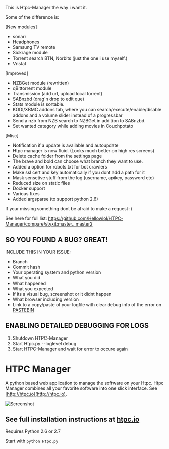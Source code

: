 This is Htpc-Manager the way i want it.

Some of the difference is:

[New modules]
- sonarr
- Headphones
- Samsung TV remote
- Sickrage module
- Torrent search BTN, Norbits (just the one i use myself.)
- Vnstat

[Improved]
- NZBGet module (rewritten)
- qBittorrent module
- Transmission (add url, upload local torrent)
- SABnzbd (drag'n drop to edit que)
- Stats module is sortable.
- KODI/XBMC addons tab, where you can search/execute/enable/disable addons and a volume slider instead of a progressbar
- Send a nzb from NZB search to NZBGet in addition to SABnzbd.
- Set wanted category while adding movies in Couchpotato

[Misc]
- Notification if a update is available and autoupdate
- Htpc manager is now fluid. (Looks much better on high res screens)
- Delete cache folder from the settings page
- The brave and bold can choose what branch they want to use.
- Added a option for robots.txt for bot crawlers
- Make ssl cert and key automatically if you dont add a path for it
- Mask sensetive stuff from the log (username, apikey, password etc)
- Reduced size on static files
- Docker support
- Various fixes
- Added argsparse (to support python 2.6)



If your missing something dont be afraid to make a request :)

See here for full list:
https://github.com/Hellowlol/HTPC-Manager/compare/styxit:master...master2

## SO YOU FOUND A BUG? GREAT!
INCLUDE THIS IN YOUR ISSUE:
 - Branch
 - Commit hash
 - Your operating system and python version
 - What you did
 - What happened
 - What you expected
 - If its a visual bug, screenshot or it didnt happen
 - What browser including version
 - Link to a copy/paste of your logfile with clear debug info of the error on [PASTEBIN](http://www.pastebin.com)

## ENABLING DETAILED DEBUGGING FOR LOGS
1. Shutdown HTPC-Manager
2. Start Htpc.py --loglevel debug
3. Start HTPC-Manager and wait for error to occure again

HTPC Manager
=====

A python based web application to manage the software on your Htpc. Htpc Manager combines all your favorite software into one slick interface. See [http://htpc.io](http://htpc.io).

![Screenshot](http://htpc.io/img/screenshots/dashboard.png)


## See full installation instructions at [htpc.io](http://htpc.io/)

Requires Python 2.6 or 2.7

Start with ```python Htpc.py```

